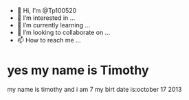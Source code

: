 - 👋 Hi, I’m @Tp100520
- 👀 I’m interested in ...
- 🌱 I’m currently learning ...
- 💞️ I’m looking to collaborate on ...
- 📫 How to reach me ...

<!---
Tp100520/Tp100520 is a ✨ special ✨ repository because its `README.md` (this file) appears on your GitHub profile.
You can click the Preview link to take a look at your changes.
You know you can count on me
--->
<h1> yes my name is Timothy</h1>
my name is timothy and i am 7 my birt date is:october 17 2013

